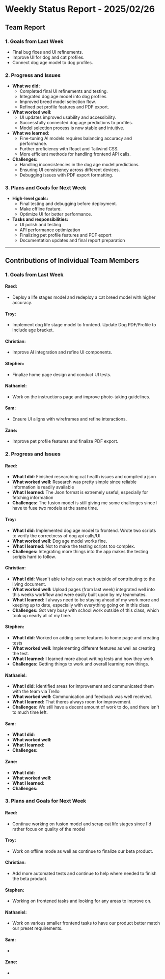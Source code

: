 # Weekly Status Report - 2025/02/26

## Team Report

### 1. Goals from Last Week
- Final bug fixes and UI refinements.
- Improve UI for dog and cat profiles.
- Connect dog age model to dog profiles.

### 2. Progress and Issues
- **What we did:**
  - Completed final UI refinements and testing.
  - Integrated dog age model into dog profiles.
  - Improved breed model selection flow.
  - Refined pet profile features and PDF export.
- **What worked well:**
  - UI updates improved usability and accessibility.
  - Successfully connected dog age predictions to profiles.
  - Model selection process is now stable and intuitive.
- **What we learned:**
  - Fine-tuning AI models requires balancing accuracy and performance.
  - Further proficiency with React and Tailwind CSS.
  - More efficient methods for handling frontend API calls.
- **Challenges:**
  - Handling inconsistencies in the dog age model predictions.
  - Ensuring UI consistency across different devices.
  - Debugging issues with PDF export formatting.

### 3. Plans and Goals for Next Week
- **High-level goals:**
  - Final testing and debugging before deployment.
  - Make offline feature.
  - Optimize UI for better performance.
- **Tasks and responsibilities:**
  - UI polish and testing 
  - API performance optimization 
  - Finalizing pet profile features and PDF export 
  - Documentation updates and final report preparation 

---

## Contributions of Individual Team Members

### 1. Goals from Last Week

#### Raed:
- Deploy a life stages model and redeploy a cat breed model with higher accuracy.

#### Troy:
- Implement dog life stage model to frontend. Update Dog PDF/Profile to include age bracket.

#### Christian:
- Improve AI integration and refine UI components.

#### Stephen:
- Finalize home page design and conduct UI tests.

#### Nathaniel:
- Work on the instructions page and improve photo-taking guidelines.

#### Sam:
- Ensure UI aligns with wireframes and refine interactions.

#### Zane:
- Improve pet profile features and finalize PDF export.

### 2. Progress and Issues

#### Raed:
- **What I did:** Finished researching cat health issues and compiled a json 
- **What worked well:** Research was pretty simple since reliable information is readily available 
- **What I learned:** The Json format is extremely useful, especially for fetching information 
- **Challenges:** The fusion model is still giving me some challenges since I have to fuse two models at the same time.

#### Troy:
- **What I did:** Implemented dog age model to frontend. Wrote two scripts to verify the correctness of dog api calls/UI.
- **What worked well:** Dog age model works fine. 
- **What I learned:** Not to make the testing scripts too complex.
- **Challenges:** Integrating more things into the app makes the testing scripts hard to follow.

#### Christian:
- **What I did:** Wasn't able to help out much outside of contributing to the living document.
- **What worked well:** Upload pages (from last week) integrated well into this weeks workflow and were easily built upon by my teammates.
- **What I learned:** I always need to be staying ahead of my work more and keeping up to date, especially with everything going on in this class.
- **Challenges:** Got very busy with school work outside of this class, which took up nearly all of my time.

#### Stephen:
- **What I did:** Worked on adding some features to home page and creating tests
- **What worked well:** Implementing different features as well as creating the test.
- **What I learned:** I learned more about writing tests and how they work
- **Challenges:** Getting things to work and overall learning new things.

#### Nathaniel:
- **What I did:** Identified areas for improvement and communicated them with the team via Trello
- **What worked well:** Communication and feedback was well received.
- **What I learned:** That theres always room for improvement.
- **Challenges:** We still have a decent amount of work to do, and there isn't to much time left.

#### Sam:
- **What I did:** 
- **What worked well:** 
- **What I learned:** 
- **Challenges:** 

#### Zane:
- **What I did:** 
- **What worked well:** 
- **What I learned:** 
- **Challenges:** 

### 3. Plans and Goals for Next Week

#### Raed:
- Continue working on fusion model and scrap cat life stages since I'd rather focus on quality of the model

#### Troy:
- Work on offline mode as well as continue to finalize our beta product. 

#### Christian:
- Add more automated tests and continue to help where needed to finish the beta product.

#### Stephen:
- Working on frontened tasks and looking for any areas to improve on.

#### Nathaniel:
- Work on various smaller frontend tasks to have our product better match our preset requirements.

#### Sam:
-

#### Zane:
-

